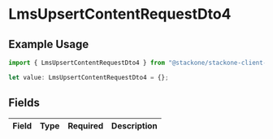 # LmsUpsertContentRequestDto4

## Example Usage

```typescript
import { LmsUpsertContentRequestDto4 } from "@stackone/stackone-client-ts/sdk/models/shared";

let value: LmsUpsertContentRequestDto4 = {};
```

## Fields

| Field       | Type        | Required    | Description |
| ----------- | ----------- | ----------- | ----------- |